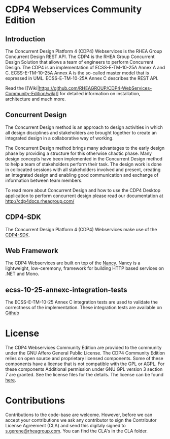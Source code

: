 # CDP4 Webservices Community Edition

## Introduction

The Concurrent Design Platform 4 (CDP4) Webservices is the RHEA Group Concurrent Design REST API. The CDP4 is the RHEA Group Concurrent Design Solution that allows a team of engineers to perform Concurrent Design. The CDP4 is an implementation of ECSS-E-TM-10-25A Annex A and C. ECSS-E-TM-10-25A Annex A is the so-called master model that is expressed in UML. ECSS-E-TM-10-25A Annex C describes the REST API. 

Read the [[Wiki|https://github.com/RHEAGROUP/CDP4-WebServices-Community-Edition/wiki]] for detailed information on installation, architecture and much more.

## Concurrent Design

The Concurrent Design method is an approach to design activities in which all design disciplines and stakeholders are brought together to create an integrated design in a collaborative way of working.

The Concurrent Design method brings many advantages to the early design phase by providing a structure for this otherwise chaotic phase. Many design concepts have been implemented in the Concurrent Design method to help a team of stakeholders perform their task. The design work is done in collocated sessions with all stakeholders involved and present, creating an integrated design and enabling good communication and exchange of information between team members.

To read more about Concurrent Design and how to use the CDP4 Desktop application to perform concurrent design please read our documentation at http://cdp4docs.rheagroup.com/

## CDP4-SDK

The Concurrent Design Platform 4 (CDP4) Webservices make use of the [CDP4-SDK](http://sdk.cdp4.org/).

## Web Framework

The CDP4 Webservices are built on top of the [Nancy](http://nancyfx.org/). Nancy is a lightweight, low-ceremony, framework for building HTTP based services on .NET and Mono. 

## ecss-10-25-annexc-integration-tests

The ECSS-E-TM-10-25 Annex C integration tests are used to validate the correctness of the implementation. These integration tests are available on [Github](https://github.com/RHEAGROUP/ecss-10-25-annexc-integration-tests)

# License

The CDP4 Webservices Community Edition are provided to the community under the GNU Affero General Public License. The CDP4 Community Edition relies on open source and proprietary licensed components. Some of these components have a license that is not compatible with the GPL or AGPL. For these components Additional permission under GNU GPL version 3 section 7 are granted. See the license files for the details. The license can be found [here](LICENSE).

# Contributions

Contributions to the code-base are welcome. However, before we can accept your contributions we ask any contributor to sign the Contributor License Agreement (CLA) and send this digitaly signed to s.gerene@rheagroup.com. You can find the CLA's in the CLA folder.